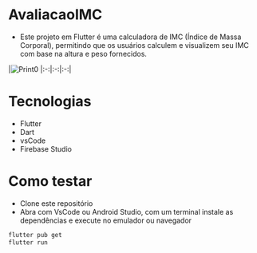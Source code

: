 # AvaliacaoIMC
- Este projeto em Flutter é uma calculadora de IMC (Índice de Massa Corporal), permitindo que os usuários calculem e visualizem seu IMC com base na altura e peso fornecidos.

|![Print0](./assets/print00.png)
|:-:|:-:|:-:|

# Tecnologias
- Flutter
- Dart
- vsCode
- Firebase Studio

# Como testar
- Clone este repositório
- Abra com VsCode ou Android Studio, com um terminal instale as dependências e execute no emulador ou navegador
```bash
flutter pub get
flutter run
```


